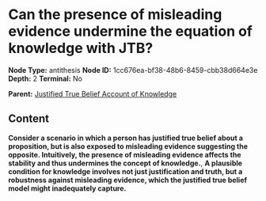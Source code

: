 # Can the presence of misleading evidence undermine the equation of knowledge with JTB?

**Node Type:** antithesis
**Node ID:** 1cc676ea-bf38-48b6-8459-cbb38d664e3e
**Depth:** 2
**Terminal:** No

**Parent:** [Justified True Belief Account of Knowledge](justified-true-belief-account-of-knowledge.md)

## Content

**Consider a scenario in which a person has justified true belief about a proposition, but is also exposed to misleading evidence suggesting the opposite. Intuitively, the presence of misleading evidence affects the stability and thus undermines the concept of knowledge.**, **A plausible condition for knowledge involves not just justification and truth, but a robustness against misleading evidence, which the justified true belief model might inadequately capture.**

